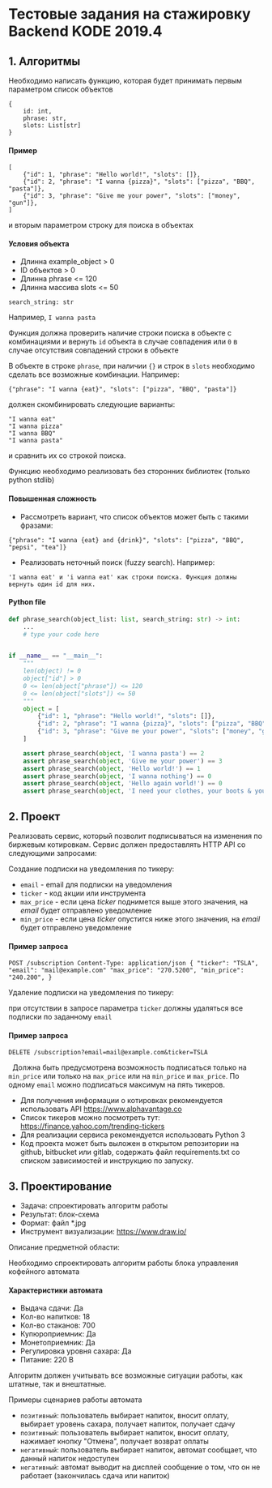 # Тестовые задания на стажировку Backend KODE 2019.4

## 1. Алгоритмы

Необходимо написать функцию, которая будет принимать первым параметром список объектов

```
{ 
    id: int,
    phrase: str,
    slots: List[str]
}
```
#### Пример
```
[
    {"id": 1, "phrase": "Hello world!", "slots": []},
    {"id": 2, "phrase": "I wanna {pizza}", "slots": ["pizza", "BBQ", "pasta"]},
    {"id": 3, "phrase": "Give me your power", "slots": ["money", "gun"]},
]
```

и вторым параметром строку для поиска в объектах

#### Условия объекта

- Длинна example_object > 0
- ID объектов > 0
- Длинна phrase <= 120
- Длинна массива slots <= 50

```
search_string: str
```
Например, `I wanna pasta`

Функция должна проверить наличие строки поиска в объекте с комбинациями и вернуть `id` объекта в случае совпадения или `0` в случае отсутствия совпадений строки в объекте

В объекте в строке `phrase`, при наличии `{}` и строк в `slots` необходимо сделать все возможные комбинации. 
Например:

```
{"phrase": "I wanna {eat}", "slots": ["pizza", "BBQ", "pasta"]}
```

должен скомбинировать следующие варианты:

```
"I wanna eat"
"I wanna pizza"
"I wanna BBQ"
"I wanna pasta"
```

и сравнить их со строкой поиска.

Функцию необходимо реализовать без сторонних библиотек (только python stdlib)

#### Повышенная сложность

+ Рассмотреть вариант, что список объектов может быть с такими фразами:

```
{"phrase": "I wanna {eat} and {drink}", "slots": ["pizza", "BBQ", "pepsi", "tea"]}
```

+ Реализовать неточный поиск (fuzzy search). 
Например:
```
'I wanna eat' и 'i wanna eat' как строки поиска. Функция должны вернуть один id для них.
```

#### Python file

```python
def phrase_search(object_list: list, search_string: str) -> int:
    ...
    # type your code here


if __name__ == "__main__":
    """ 
    len(object) != 0
    object["id"] > 0
    0 <= len(object["phrase"]) <= 120
    0 <= len(object["slots"]) <= 50
    """
    object = [
        {"id": 1, "phrase": "Hello world!", "slots": []},
        {"id": 2, "phrase": "I wanna {pizza}", "slots": ["pizza", "BBQ", "pasta"]},
        {"id": 3, "phrase": "Give me your power", "slots": ["money", "gun"]},
    ]

    assert phrase_search(object, 'I wanna pasta') == 2
    assert phrase_search(object, 'Give me your power') == 3
    assert phrase_search(object, 'Hello world!') == 1
    assert phrase_search(object, 'I wanna nothing') == 0
    assert phrase_search(object, 'Hello again world!') == 0
    assert phrase_search(object, 'I need your clothes, your boots & your motorcycle') == 0
```

## 2. Проект

Реализовать сервис, который позволит подписываться на изменения по биржевым котировкам. 
Сервис должен предоставлять HTTP API со следующими запросами:

Создание подписки на уведомления по тикеру:

- `email` - email для подписки на уведомления 
- `ticker` - код акции или инструмента 
- `max_price` - если цена _ticker_ поднимется выше этого значения, на _email_ будет отправлено уведомление  
- `min_price` - если цена _ticker_ опустится ниже этого значения, на _email_ будет отправлено уведомление 

#### Пример запроса
 
```
POST /subscription Content-Type: application/json { "ticker": "TSLA", "email": "mail@example.com" "max_price": "270.5200", "min_price": "240.200", }
```

Удаление подписки на уведомления по тикеру:

при отсутствии в запросе параметра `ticker` должны удаляться все подписки по заданному `email`

#### Пример запроса

```
DELETE /subscription?email=mail@example.com&ticker=TSLA 
```
 
Должна быть предусмотрена возможность подписаться только на `min_price` или только на `max_price` или на `min_price` и `max_price`. 
По одному `email` можно подписаться максимум на пять тикеров.

- Для получения информации о котировках рекомендуется использовать API https://www.alphavantage.co 
- Список тикеров можно посмотреть тут: https://finance.yahoo.com/trending-tickers 
- Для реализации сервиса рекомендуется использовать Python 3 
- Код проекта может быть выложен в открытом репозитории на github, bitbucket или gitlab, содержать файл requirements.txt со списком зависимостей и инструкцию по запуску.


## 3. Проектирование
- Задача: спроектировать алгоритм работы
- Результат: блок-схема
- Формат: файл *.jpg
- Инструмент визуализации: https://www.draw.io/

Описание предметной области:

Необходимо спроектировать алгоритм работы блока управления кофейного автомата

#### Характеристики автомата

- Выдача сдачи: Да
- Кол-во напитков: 18
- Кол-во стаканов: 700
- Купюроприемник: Да
- Монетоприемник: Да
- Регулировка уровня сахара: Да
- Питание: 220 В

Алгоритм должен учитывать все возможные ситуации работы, как штатные, так и внештатные.

Примеры сценариев работы автомата

- `позитивный`: пользователь выбирает напиток, вносит оплату, выбирает уровень сахара, получает напиток, получает сдачу
- `позитивный`: пользователь выбирает напиток, вносит оплату, нажимает кнопку "Отмена", получает возврат оплаты
- `негативный`: пользователь выбирает напиток, автомат сообщает, что данный напиток недоступен
- `негативный`: автомат выводит на дисплей сообщение о том, что он не работает (закончилась сдача или напиток)
